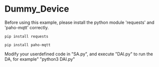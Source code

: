 # Dummy_Device
Before using this example, please install the python module 'requests' and 'paho-mqtt' correctly.


  `pip install requests`
    
  `pip install paho-mqtt`
  

Modify your userdefined code in "SA.py", and execute "DAI.py" to run the DA, for example" "python3 DAI.py"



